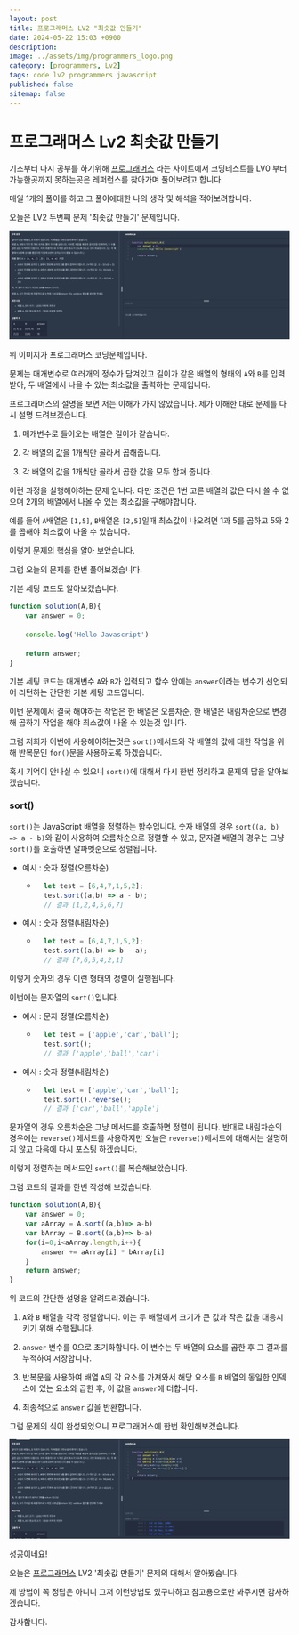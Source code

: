 ```yaml
---
layout: post
title: 프로그래머스 LV2 "최솟값 만들기"
date: 2024-05-22 15:03 +0900
description: 
image: ../assets/img/programmers_logo.png
category: [programmers, Lv2]
tags: code lv2 programmers javascript
published: false
sitemap: false
---
```


# 프로그래머스 Lv2 최솟값 만들기

  기초부터 다시 공부를 하기위해 [프로그래머스](https://programmers.co.kr/) 라는 사이트에서
  코딩테스트를 LV0 부터 가능한곳까지 못하는곳은 레퍼런스를 찾아가며 풀어보려고 합니다.

  매일 1개의 풀이를 하고 그 풀이에대한 나의 생각 및 해석을 적어보려합니다.

  오늘은 LV2 두번째 문제 '최솟값 만들기' 문제입니다.

  ![프로그래머스 이미지](/assets/img//post42_01.png)

  위 이미지가 프로그래머스 코딩문제입니다.
  
  문제는 매개변수로 여러개의 정수가 담겨있고 길이가 같은 배열의 형태의 `A`와 `B`를 입력받아, 두 배열에서 나올 수 있는 최소값을 출력하는 문제입니다.

  프로그래머스의 설명을 보면 저는 이해가 가지 않았습니다. 제가 이해한 대로 문제를 다시 설명 드려보겠습니다.

  1. 매개변수로 들어오는 배열은 길이가 같습니다.

  2. 각 배열의 값을 1개씩만 골라서 곱해줍니다.

  3. 각 배열의 값을 1개씩만 골라서 곱한 값을 모두 합쳐 줍니다.

  이런 과정을 실행해야하는 문제 입니다. 다만 조건은 1번 고른 배열의 값은 다시 쓸 수 없으며
  2개의 배열에서 나올 수 있는 최소값을 구해야합니다.

  예를 들어 `A`배열은 `[1,5]`, `B`배열은 `[2,5]`일때
  최소값이 나오려면 1과 5를 곱하고 5와 2를 곱해야 최소값이 나올 수 있습니다.

  이렇게 문제의 핵심을 알아 보았습니다.

  그럼 오늘의 문제를 한번 풀어보겠습니다.

  기본 세팅 코드도 알아보겠습니다.

```javascript
function solution(A,B){
    var answer = 0;

    console.log('Hello Javascript')

    return answer;
}
```

기본 세팅 코드는 매개변수 `A`와 `B`가 입력되고 함수 안에는 `answer`이라는 변수가 선언되어 리턴하는 간단한 기본 세팅 코드입니다.

이번 문제에서 결국 해야하는 작업은 한 배열은 오름차순, 한 배열은 내림차순으로 변경해 곱하기 작업을 해야 최소값이 나올 수 있는것 입니다.

그럼 저희가 이번에 사용해야하는것은 `sort()`메서드와 각 배열의 값에 대한 작업을 위해 반복문인 `for()`문을 사용하도록 하겠습니다.

혹시 기억이 안나실 수 있으니 `sort()`에 대해서 다시 한번 정리하고 문제의 답을 알아보겠습니다.

### sort() 
`sort()`는 JavaScript 배열을 정렬하는 함수입니다. 숫자 배열의 경우 `sort((a, b) => a - b)`와 같이 사용하여 오름차순으로 정렬할 수 있고, 문자열 배열의 경우는 그냥 `sort()`를 호출하면 알파벳순으로 정렬됩니다.

+ 예시 : 숫자 정렬(오름차순)
  + ```javascript
      let test = [6,4,7,1,5,2];
      test.sort((a,b) => a - b);
      // 결과 [1,2,4,5,6,7]
    ```

+ 예시 : 숫자 정렬(내림차순)
  + ```javascript
      let test = [6,4,7,1,5,2];
      test.sort((a,b) => b - a);
      // 결과 [7,6,5,4,2,1]
    ```
이렇게 숫자의 경우 이런 형태의 정렬이 실행됩니다.

이번에는 문자열의 `sort()`입니다.

+ 예시 : 문자 정렬(오름차순)
  + ```javascript
      let test = ['apple','car','ball'];
      test.sort();
      // 결과 ['apple','ball','car']
    ```

+ 예시 : 숫자 정렬(내림차순)
  + ```javascript
      let test = ['apple','car','ball'];
      test.sort().reverse();
      // 결과 ['car','ball','apple']
    ```
문자열의 경우 오름차순은 그냥 메서드를 호출하면 정렬이 됩니다.
반대로 내림차순의 경우에는 `reverse()`메서드를 사용하지만 오늘은 `reverse()`메서드에 대해서는 설명하지 않고 다음에 다시 포스팅 하겠습니다.

이렇게 정렬하는 메서드인 `sort()`를 복습해보았습니다.

그럼 코드의 결과를 한번 작성해 보겠습니다.

```javascript
function solution(A,B){
    var answer = 0;
    var aArray = A.sort((a,b)=> a-b)
    var bArray = B.sort((a,b)=> b-a)
    for(i=0;i<aArray.length;i++){
        answer += aArray[i] * bArray[i]
    }
    return answer;
}
```
위 코드의 간단한 설명을 알려드리겠습니다.

1. `A`와 `B` 배열을 각각 정렬합니다. 이는 두 배열에서 크기가 큰 값과 작은 값을 대응시키기 위해 수행됩니다.

2. `answer` 변수를 0으로 초기화합니다. 이 변수는 두 배열의 요소를 곱한 후 그 결과를 누적하여 저장합니다.

3. 반복문을 사용하여 배열 `A`의 각 요소를 가져와서 해당 요소를 `B` 배열의 동일한 인덱스에 있는 요소와 곱한 후, 이 값을 `answer`에 더합니다.

4. 최종적으로 `answer` 값을 반환합니다.

그럼 문제의 식이 완성되었으니 프로그래머스에 한번 확인해보겠습니다.

![프로그래머스 이미지](/assets/img//post42_02.png)

성공이네요!

오늘은 [프로그래머스](https://programmers.co.kr/) LV2 '최솟값 만들기' 문제의 대해서 알아봤습니다.

제 방법이 꼭 정답은 아니니 그저 이런방법도 있구나하고 참고용으로만 봐주시면 감사하겠습니다.

감사합니다.
